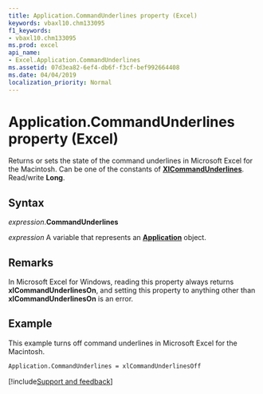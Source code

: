 ```yaml
---
title: Application.CommandUnderlines property (Excel)
keywords: vbaxl10.chm133095
f1_keywords:
- vbaxl10.chm133095
ms.prod: excel
api_name:
- Excel.Application.CommandUnderlines
ms.assetid: 07d3ea82-6ef4-db6f-f3cf-bef992664408
ms.date: 04/04/2019
localization_priority: Normal
---
```



# Application.CommandUnderlines property (Excel)

Returns or sets the state of the command underlines in Microsoft Excel for the Macintosh. Can be one of the constants of **[XlCommandUnderlines](Excel.XlCommandUnderlines.md)**. Read/write **Long**.


## Syntax

_expression_.**CommandUnderlines**

_expression_ A variable that represents an **[Application](Excel.Application(object).md)** object.


## Remarks

In Microsoft Excel for Windows, reading this property always returns **xlCommandUnderlinesOn**, and setting this property to anything other than **xlCommandUnderlinesOn** is an error.


## Example

This example turns off command underlines in Microsoft Excel for the Macintosh.

```vb
Application.CommandUnderlines = xlCommandUnderlinesOff
```




[!include[Support and feedback](~/includes/feedback-boilerplate.md)]